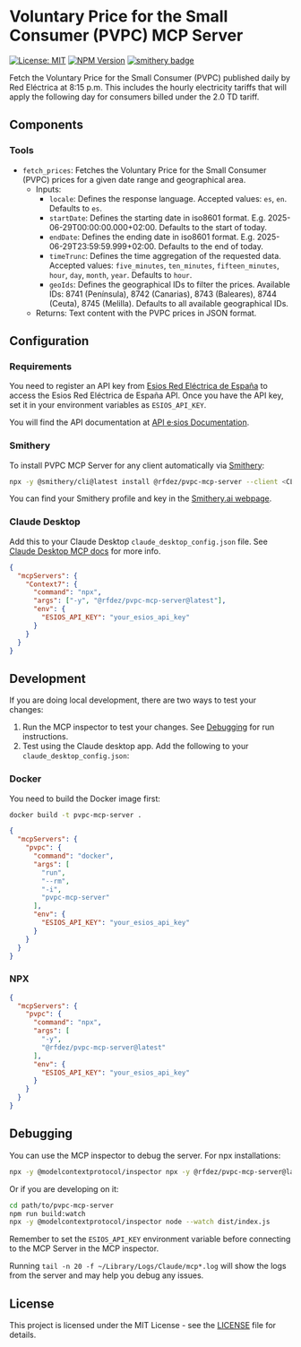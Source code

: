 # Voluntary Price for the Small Consumer (PVPC) MCP Server

[![License: MIT](https://img.shields.io/badge/License-MIT-yellow.svg)](https://opensource.org/licenses/MIT)
[![NPM Version](https://img.shields.io/npm/v/%40rfdez%2Fpvpc-mcp-server)](https://www.npmjs.com/package/@rfdez/pvpc-mcp-server)
[![smithery badge](https://smithery.ai/badge/@rfdez/pvpc-mcp-server)](https://smithery.ai/server/@rfdez/pvpc-mcp-server)

Fetch the Voluntary Price for the Small Consumer (PVPC) published daily by Red Eléctrica at 8:15 p.m. This includes the hourly electricity tariffs that will apply the following day for consumers billed under the 2.0 TD tariff.

## Components

### Tools

- `fetch_prices`: Fetches the Voluntary Price for the Small Consumer (PVPC) prices for a given date range and geographical area.
  - Inputs:
    - `locale`: Defines the response language. Accepted values: `es`, `en`. Defaults to `es`.
    - `startDate`: Defines the starting date in iso8601 format. E.g. 2025-06-29T00:00:00.000+02:00. Defaults to the start of today.
    - `endDate`: Defines the ending date in iso8601 format. E.g. 2025-06-29T23:59:59.999+02:00. Defaults to the end of today.
    - `timeTrunc`: Defines the time aggregation of the requested data. Accepted values: `five_minutes`, `ten_minutes`, `fifteen_minutes`, `hour`, `day`, `month`, `year`. Defaults to `hour`.
    - `geoIds`: Defines the geographical IDs to filter the prices. Available IDs: 8741 (Península), 8742 (Canarias), 8743 (Baleares), 8744 (Ceuta), 8745 (Melilla). Defaults to all available geographical IDs.
  - Returns: Text content with the PVPC prices in JSON format.

## Configuration

### Requirements

You need to register an API key from [Esios Red Eléctrica de España](https://www.esios.ree.es/es/pagina/api) to access the Esios Red Eléctrica de España API. Once you have the API key, set it in your environment variables as `ESIOS_API_KEY`.

You will find the API documentation at [API e·sios Documentation](https://api.esios.ree.es/).

### Smithery

To install PVPC MCP Server for any client automatically via [Smithery](https://smithery.ai/server/@rfdez/pvpc-mcp-server):

```bash
npx -y @smithery/cli@latest install @rfdez/pvpc-mcp-server --client <CLIENT_NAME> --profile <YOUR_SMITHERY_PROFILE> --key <YOUR_SMITHERY_KEY>
```

You can find your Smithery profile and key in the [Smithery.ai webpage](https://smithery.ai/server/@rfdez/pvpc-mcp-server).

### Claude Desktop

Add this to your Claude Desktop `claude_desktop_config.json` file. See [Claude Desktop MCP docs](https://modelcontextprotocol.io/quickstart/user) for more info.

```json
{
  "mcpServers": {
    "Context7": {
      "command": "npx",
      "args": ["-y", "@rfdez/pvpc-mcp-server@latest"],
      "env": {
        "ESIOS_API_KEY": "your_esios_api_key"
      }
    }
  }
}
```

## Development

If you are doing local development, there are two ways to test your changes:

1. Run the MCP inspector to test your changes. See [Debugging](#debugging) for run instructions.
2. Test using the Claude desktop app. Add the following to your `claude_desktop_config.json`:

### Docker

You need to build the Docker image first:

```bash
docker build -t pvpc-mcp-server .
```

```json
{
  "mcpServers": {
    "pvpc": {
      "command": "docker",
      "args": [
        "run",
        "--rm",
        "-i",
        "pvpc-mcp-server"
      ],
      "env": {
        "ESIOS_API_KEY": "your_esios_api_key"
      }
    }
  }
}
```

### NPX

```json
{
  "mcpServers": {
    "pvpc": {
      "command": "npx",
      "args": [
        "-y",
        "@rfdez/pvpc-mcp-server@latest"
      ],
      "env": {
        "ESIOS_API_KEY": "your_esios_api_key"
      }
    }
  }
}
```

## Debugging

You can use the MCP inspector to debug the server. For npx installations:

```bash
npx -y @modelcontextprotocol/inspector npx -y @rfdez/pvpc-mcp-server@latest
```

Or if you are developing on it:

```bash
cd path/to/pvpc-mcp-server
npm run build:watch
npx -y @modelcontextprotocol/inspector node --watch dist/index.js
```

Remember to set the `ESIOS_API_KEY` environment variable before connecting to the MCP Server in the MCP inspector.

Running `tail -n 20 -f ~/Library/Logs/Claude/mcp*.log` will show the logs from the server and may help you debug any issues.

## License

This project is licensed under the MIT License - see the [LICENSE](LICENSE) file for details.
